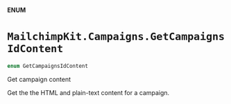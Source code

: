 **ENUM**

# `MailchimpKit.Campaigns.GetCampaignsIdContent`

```swift
enum GetCampaignsIdContent
```

Get campaign content

Get the the HTML and plain-text content for a campaign.
